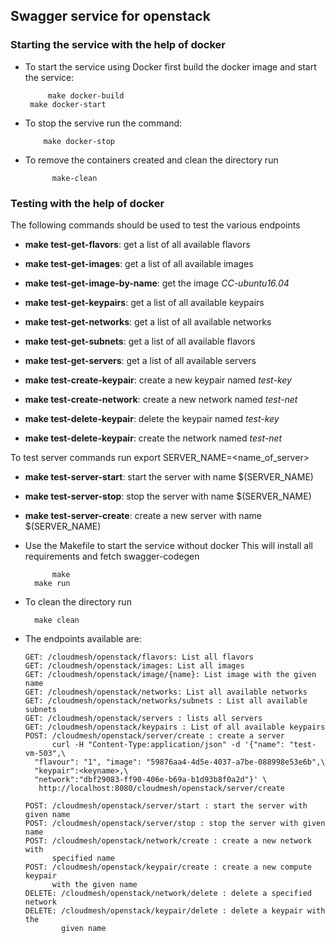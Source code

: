 ## Swagger service for openstack

### Starting the service with the help of docker

* To start the service using Docker first build the docker image
  and start the service:
  
     	   make docker-build
	   make docker-start

* To stop the servive run the command:

     	  make docker-stop

* To remove the containers created and clean the directory run

     	    make-clean

### Testing with the help of docker
The following commands should be used to test the various endpoints

* **make test-get-flavors**: get a list of all available flavors
* **make test-get-images**: get a list of all available images
* **make test-get-image-by-name**: get the image *CC-ubuntu16.04*
* **make test-get-keypairs**: get a list of all available keypairs
* **make test-get-networks**: get a list of all available networks
* **make test-get-subnets**: get a list of all available flavors
* **make test-get-servers**: get a list of all available servers

* **make test-create-keypair**: create a new keypair named *test-key*
* **make test-create-network**: create a new network named *test-net*

* **make test-delete-keypair**: delete the keypair named *test-key*
* **make test-delete-keypair**: create the network named *test-net*

To test server commands run
   export SERVER_NAME=<name_of_server>
   

* **make test-server-start**: start the server with name $(SERVER_NAME)
* **make test-server-stop**: stop the server with name $(SERVER_NAME)
* **make test-server-create**: create a new server with name $(SERVER_NAME)

* Use the Makefile to start the service without docker
  This will install all requirements and fetch swagger-codegen
  
        	make
		make run

* To clean the directory run 

     	make clean

* The endpoints available are:

      GET: /cloudmesh/openstack/flavors: List all flavors
      GET: /cloudmesh/openstack/images: List all images
      GET: /cloudmesh/openstack/image/{name}: List image with the given name
      GET: /cloudmesh/openstack/networks: List all available networks
      GET: /cloudmesh/openstack/networks/subnets : List all available subnets
      GET: /cloudmesh/openstack/servers : lists all servers
      GET: /cloudmesh/openstack/keypairs : List of all available keypairs
      POST: /cloudmesh/openstack/server/create : create a server
      	    curl -H "Content-Type:application/json" -d '{"name": "test-vm-503",\
	    "flavour": "1", "image": "59876aa4-4d5e-4037-a7be-088998e53e6b",\
	    "keypair":<keyname>,\
	    "network":"dbf29083-ff90-406e-b69a-b1d93b8f0a2d"}' \
	     http://localhost:8080/cloudmesh/openstack/server/create

      POST: /cloudmesh/openstack/server/start : start the server with given name
      POST: /cloudmesh/openstack/server/stop : stop the server with given name
      POST: /cloudmesh/openstack/network/create : create a new network with
      	    specified name
      POST: /cloudmesh/openstack/keypair/create : create a new compute keypair
      	    with the given name
      DELETE: /cloudmesh/openstack/network/delete : delete a specified network
      DELETE: /cloudmesh/openstack/keypair/delete : delete a keypair with the
      	      given name
